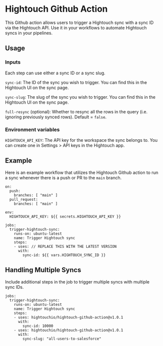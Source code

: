# Hightouch Github Action

This Github action allows users to trigger a Hightouch sync with a sync ID via the Hightouch API. Use it in your workflows to automate Hightouch syncs in your pipelines.

## Usage

### Inputs

Each step can use either a sync ID or a sync slug.

`sync-id`: The ID of the sync you wish to trigger. You can find this in the Hightouch UI on the sync page.

`sync-slug`: The slug of the sync you wish to trigger. You can find this in the Hightouch UI on the sync page.

`full-resync` (optional): Whether to resync all the rows in the query (i.e. ignoring previously synced rows). Default = `false`.

### Environment variables

`HIGHTOUCH_API_KEY`: The API key for the workspace the sync belongs to. You can create one in Settings > API keys in the Hightouch app.

## Example

Here is an example workflow that utilizes the Hightouch Github action to run a sync whenever there is a push or PR to the `main` branch.

```
on:
  push:
    branches: [ "main" ]
  pull_request:
    branches: [ "main" ]

env:
  HIGHTOUCH_API_KEY: ${{ secrets.HIGHTOUCH_API_KEY }}

jobs:
  trigger-hightouch-sync:
    runs-on: ubuntu-latest
    name: Trigger Hightouch sync
    steps:
    - uses: // REPLACE THIS WITH THE LATEST VERSION
      with:
        sync-id: ${{ vars.HIGHTOUCH_SYNC_ID }}
```

## Handling Multiple Syncs

Include additional steps in the job to trigger multiple syncs with multiple sync IDs.
```
jobs:
  trigger-hightouch-sync:
    runs-on: ubuntu-latest
    name: Trigger Hightouch sync
    steps:
    - uses: hightouchio/hightouch-github-action@v1.0.1
      with:
        sync-id: 10000 
    - uses: hightouchio/hightouch-github-action@v1.0.1
      with:
        sync-slug: "all-users-to-salesforce"
```